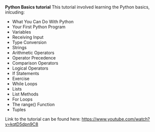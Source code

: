 **Python Basics tutorial**
This tutorial involved learning the Python basics, inlcuding:
- What You Can Do With Python 
- Your First Python Program 
- Variables
- Receiving Input
- Type Conversion
- Strings
- Arithmetic Operators 
- Operator Precedence 
- Comparison Operators 
- Logical Operators
- If Statements
- Exercise
- While Loops
- Lists
- List Methods
- For Loops
- The range() Function 
- Tuples

Link to the tutorial can be found here: https://www.youtube.com/watch?v=kqtD5dpn9C8
